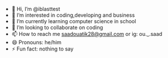 - 👋 Hi, I’m @iblasttest
- 👀 I’m interested in coding,developing and business 
- 🌱 I’m currently learning computer science in school
- 💞️ I’m looking to collaborate on coding
- 📫 How to reach me saadouatik28@gmail.com or ig: ou._.saad
- 😄 Pronouns: he/him
- ⚡ Fun fact: nothing to say

<!---
iblasttest/iblasttest is a ✨ special ✨ repository because its `README.md` (this file) appears on your GitHub profile.
You can click the Preview link to take a look at your changes.
--->
